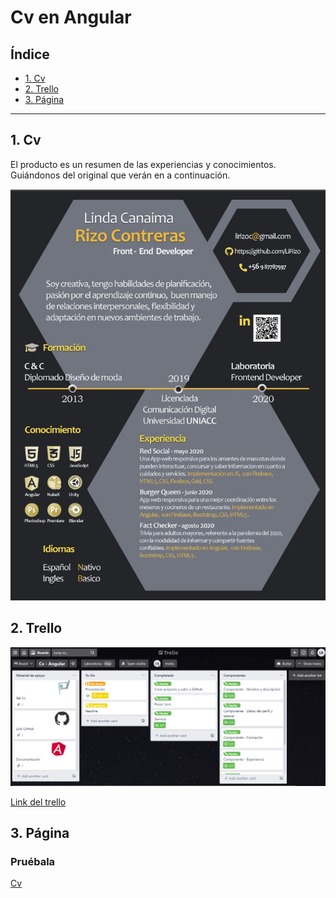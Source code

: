 # Cv en Angular 
## Índice

* [1. Cv](#1-Cv)
* [2. Trello](#2-Trello)
* [3. Página](#3-Página)

***

## 1. Cv

El producto es un resumen de las experiencias y conocimientos. Guiándonos del original que verán en a continuación. 

<img src="https://github.com/LiRizo/cvRizoLi/blob/master/src/assets/img/cv.JPG?raw=true">

## 2. Trello

<img src="https://github.com/LiRizo/cvRizoLi/blob/master/src/assets/img/trelloCvAngular.JPG?raw=true">

[Link del trello]( https://trello.com/b/OAnYYeuN/cv-angular)

## 3. Página

### Pruébala

[Cv](https://cv-rizoli.web.app/home)

